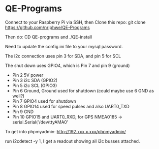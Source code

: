 # QE-Programs
Connect to your Raspberry Pi via SSH, then Clone this repo: git clone https://github.com/nrjphwe/QE-Programs

Then do: CD QE-programs and ./QE-install

Need to update the config.ini file to your mysql password.

The i2c connection uses pin 3 for SDA, and pin 5 for SCL

The shut down uses GPIO4, which is Pin 7 and pin 9 (ground)

- Pin 2 5V power
- Pin 3 i2c SDA (GPIO2)
- Pin 5 i2c SCL (GPIO3)
- Pin 6 Ground, Ground used for shutdown (could maybe use 6 GND as well?)
- Pin 7 GPIO4 used for shutdown
- Pin 8 GPIO14 used for speed pulses and also UART0_TXD
- Pin 9 GND
- Pin 10 GPIO15 and UART0_RXD, for GPS NMEA0185 -> serial.Serial('/dev/ttyAMA0'

To get into phpmyadmin: http://192.xxx.x.xxx/phpmyadmin/


run i2cdetect -y 1, I get a readout showing all i2c busses attached.
